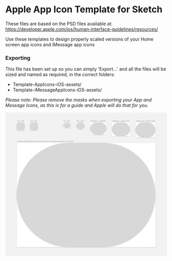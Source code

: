 # Apple App Icon Template for Sketch
These files are based on the PSD files available at: https://developer.apple.com/ios/human-interface-guidelines/resources/

Use these templates to design properly scaled versions of your Home screen app icons and iMessage app icons

### Exporting
This file has been set up so you can simply 'Export...' and all the files will be sized and named as required, in the correct folders:
* Template-AppIcons-iOS-assets/
* Template-iMessageAppIcons-iOS-assets/

_Please note: Please remove the masks when exporting your App and Message Icons, as this is for a guide and Apple will do that for you._

![Screenshot](/Screenshots/Template-iMessageAppIcons-iOS-assets.png?raw=true)

